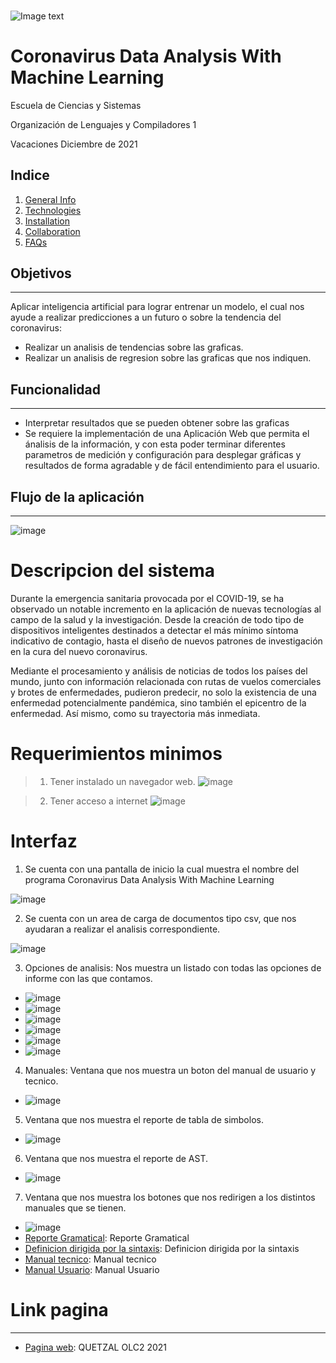 ### 
![Image text](https://i.pinimg.com/originals/e7/94/6c/e7946c7073fc9df995f6047d17125afe.png)
# **Coronavirus Data Analysis With Machine Learning**

Escuela de Ciencias y Sistemas

Organización de Lenguajes y Compiladores 1

Vacaciones Diciembre de 2021

## Indice
1. [General Info](#general-info)
2. [Technologies](#technologies)
3. [Installation](#installation)
4. [Collaboration](#collaboration)
5. [FAQs](#faqs)

## Objetivos
***
Aplicar inteligencia artificial para lograr entrenar un modelo, el cual nos ayude a realizar predicciones a un futuro o sobre la tendencia del coronavirus:
* Realizar un analisis de tendencias sobre las graficas.
* Realizar un analisis de regresion sobre las graficas que nos indiquen.

## Funcionalidad
***
* Interpretar resultados que se pueden obtener sobre las graficas
* Se requiere la implementación de una Aplicación Web que permita el ánalisis de la información, y con esta poder terminar diferentes parametros de medición y configuración para desplegar gráficas y resultados de forma agradable y de fácil entendimiento para el usuario.

## Flujo de la aplicación
***
![image](https://github.com/harias25/olc2-diciembre-2021/blob/main/Proyecto%202/imagenes/flujo.png)

# Descripcion del sistema
Durante la emergencia sanitaria provocada por el COVID-19, se ha observado un notable incremento en la aplicación de nuevas tecnologías al campo de la salud y la investigación. Desde la creación de todo tipo de dispositivos inteligentes destinados a detectar el más mínimo síntoma indicativo de contagio, hasta el diseño de nuevos patrones de investigación en la cura del nuevo coronavirus.

Mediante el procesamiento y análisis de noticias de todos los países del mundo, junto con información relacionada con rutas de vuelos comerciales y brotes de enfermedades, pudieron predecir, no solo la existencia de una enfermedad potencialmente pandémica, sino también el epicentro de la enfermedad. Así mismo, como su trayectoria más inmediata.


# Requerimientos minimos
> 1. Tener instalado un navegador web.
![image](https://res.cloudinary.com/pym/image/upload/c_scale,f_auto,q_auto,w_800/v1/articles/2021/js-ecmascript/navegadores-web)

> 2. Tener acceso a internet 
![image](https://www.bankinter.com/file_source/blog/Contents/Noticias/images-static/wifi.png)

# Interfaz
1. Se cuenta con una pantalla de inicio la cual muestra el nombre del programa Coronavirus Data Analysis With Machine Learning

![image](IMAGENES/A1.png)

2. Se cuenta con un area de carga de documentos tipo csv, que nos ayudaran a realizar el analisis correspondiente.

![image](IMAGENES/A2.png)

3. Opciones de analisis: Nos muestra un listado con todas las opciones de informe con las que contamos.
* ![image](IMAGENES/A3.png)
* ![image](IMAGENES/A4.png)
* ![image](IMAGENES/A5.png)
* ![image](IMAGENES/A6.png)
* ![image](IMAGENES/A7.png)
* ![image](IMAGENES/A8.png)

4. Manuales: Ventana que nos muestra un boton del manual de usuario y tecnico.
* ![image](IMAGENES/A10.png)

5. Ventana que nos muestra el reporte de tabla de simbolos.
* ![image](IMAGENES/A11.png)

6. Ventana que nos muestra el reporte de AST.
* ![image](IMAGENES/A12.png)

7. Ventana que nos muestra los botones que nos redirigen a los distintos manuales que se tienen.
* ![image](IMAGENES/A13.png)
* [Reporte Gramatical](https://github.com/Jony198/COMPI2_DICIEMBRE_2021/blob/master/PROYECTO1/Manuales/Gramatica.md): Reporte Gramatical
* [Definicion dirigida por la sintaxis](https://github.com/Jony198/COMPI2_DICIEMBRE_2021/blob/master/PROYECTO1/Manuales/DirigidaSintaxis.md): Definicion dirigida por la sintaxis
* [Manual tecnico](https://github.com/Jony198/COMPI2_DICIEMBRE_2021/blob/master/PROYECTO1/Manuales/MTecnico.md): Manual tecnico
* [Manual Usuario](https://github.com/Jony198/COMPI2_DICIEMBRE_2021/blob/master/PROYECTO1/Manuales/MUsuario.md): Manual Usuario

# Link pagina
***
* [Pagina web](https://jony198.github.io/COMPI2_DICIEMBRE_2021/): QUETZAL OLC2 2021